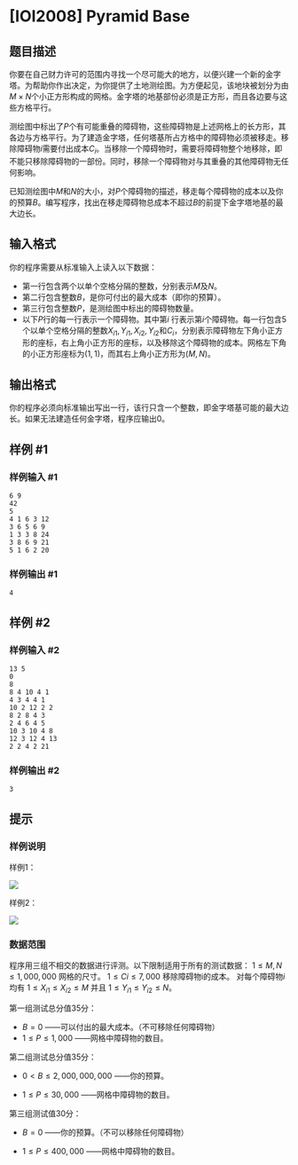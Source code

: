 # [IOI2008] Pyramid Base

## 题目描述

你要在自己财力许可的范围内寻找一个尽可能大的地方，以便兴建一个新的金字塔。为帮助你作出决定，为你提供了土地测绘图。为方便起见，该地块被划分为由$M\times N$个小正方形构成的网格。金字塔的地基部份必须是正方形，而且各边要与这些方格平行。

测绘图中标出了$P$个有可能重叠的障碍物，这些障碍物是上述网格上的长方形，其各边与方格平行。为了建造金字塔，任何塔基所占方格中的障碍物必须被移走。移除障碍物$i$需要付出成本$C_i$。当移除一个障碍物时，需要将障碍物整个地移除，即不能只移除障碍物的一部份。同时，移除一个障碍物对与其重叠的其他障碍物无任何影响。

已知测绘图中$M$和$N$的大小，对$P$个障碍物的描述，移走每个障碍物的成本以及你的预算$B$。编写程序，找出在移走障碍物总成本不超过$B$的前提下金字塔地基的最大边长。 



## 输入格式

你的程序需要从标准输入上读入以下数据： 
- 第一行包含两个以单个空格分隔的整数，分别表示$M$及$N$。 
- 第二行包含整数$B$，是你可付出的最大成本（即你的预算）。 
- 第三行包含整数$P$，是测绘图中标出的障碍物数量。 
- 以下$P$行的每一行表示一个障碍物。其中第$i$ 行表示第$i$个障碍物。每一行包含$5$个以单个空格分隔的整数$X_{i1}, Y_{i1}, X_{i2}, Y_{i2}$和$C_i$，分别表示障碍物左下角小正方形的座标，右上角小正方形的座标，以及移除这个障碍物的成本。网格左下角的小正方形座标为$(1,1)$，而其右上角小正方形为$(M, N)$。 

## 输出格式

你的程序必须向标准输出写出一行，该行只含一个整数，即金字塔基可能的最大边长。如果无法建造任何金字塔，程序应输出0。 

## 样例 #1

### 样例输入 #1
```
6 9
42
5
4 1 6 3 12
3 6 5 6 9
1 3 3 8 24
3 8 6 9 21
5 1 6 2 20
```

### 样例输出 #1

```
4
```

## 样例 #2

### 样例输入 #2
```
13 5
0
8
8 4 10 4 1
4 3 4 4 1
10 2 12 2 2
8 2 8 4 3
2 4 6 4 5
10 3 10 4 8
12 3 12 4 13
2 2 4 2 21
```

### 样例输出 #2

```
3
```

## 提示

### 样例说明

样例1：

![](https://cdn.luogu.com.cn/upload/pic/20909.png )

样例2：

![](https://cdn.luogu.com.cn/upload/pic/20910.png )

### 数据范围

程序用三组不相交的数据进行评测。以下限制适用于所有的测试数据： $1 \leq M, N \leq 1,000,000$ 网格的尺寸。 $1 \leq Ci \leq 7,000$ 移除障碍物i的成本。 对每个障碍物$i$均有 $1 \leq X_{i1} \leq X_{i2} \leq M$ 并且 $1 \leq Y_{i1} \leq Y_{i2}\leq N$。 

第一组测试总分值35分： 

- $B = 0$ ——可以付出的最大成本。（不可移除任何障碍物）
- $1\leq P \leq 1,000$ ——网格中障碍物的数目。

第二组测试总分值35分：

- $0 < B \leq 2,000,000,000$ ——你的预算。

- $1\leq P \leq 30,000$ ——网格中障碍物的数目。 

第三组测试值30分：

- $B = 0$ ——你的预算。（不可以移除任何障碍物）

- $1\leq P \leq 400,000$ ——网格中障碍物的数目。 
